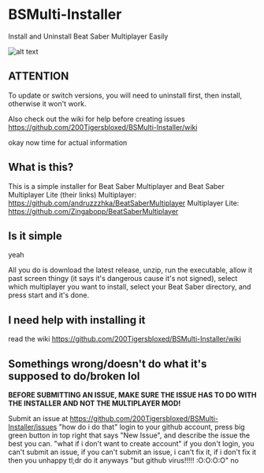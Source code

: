 # BSMulti-Installer
Install and Uninstall Beat Saber Multiplayer Easily

![alt text](https://tigersserver.xyz/wp-content/uploads/2020/05/bsmi2.png)

## ATTENTION
To update or switch versions, you will need to uninstall first, then install, otherwise it won't work.

Also check out the wiki for help before creating issues
https://github.com/200Tigersbloxed/BSMulti-Installer/wiki

okay now time for actual information

## What is this?
This is a simple installer for Beat Saber Multiplayer and Beat Saber Multiplayer Lite
(their links)
Multiplayer: https://github.com/andruzzzhka/BeatSaberMultiplayer
Multiplayer Lite: https://github.com/Zingabopp/BeatSaberMultiplayer

## Is it simple
yeah

All you do is download the latest release, unzip, run the executable, allow it past screen thingy (it says it's dangerous cause it's not signed), select which multiplayer you want to install, select your Beat Saber directory, and press start and it's done.

## I need help with installing it
read the wiki
https://github.com/200Tigersbloxed/BSMulti-Installer/wiki

## Somethings wrong/doesn't do what it's supposed to do/broken lol

**BEFORE SUBMITTING AN ISSUE, MAKE SURE THE ISSUE HAS TO DO WITH THE INSTALLER AND NOT THE MULTIPLAYER MOD!**

Submit an issue at https://github.com/200Tigersbloxed/BSMulti-Installer/issues
"how do i do that"
login to your github account, press big green button in top right that says "New Issue", and describe the issue the best you can.
"what if i don't want to create account"
if you don't login, you can't submit an issue, if you can't submit an issue, i can't fix it, if i don't fix it then you unhappy
tl;dr do it anyways
"but github virus!!!!! :O:O:O:O"
no
